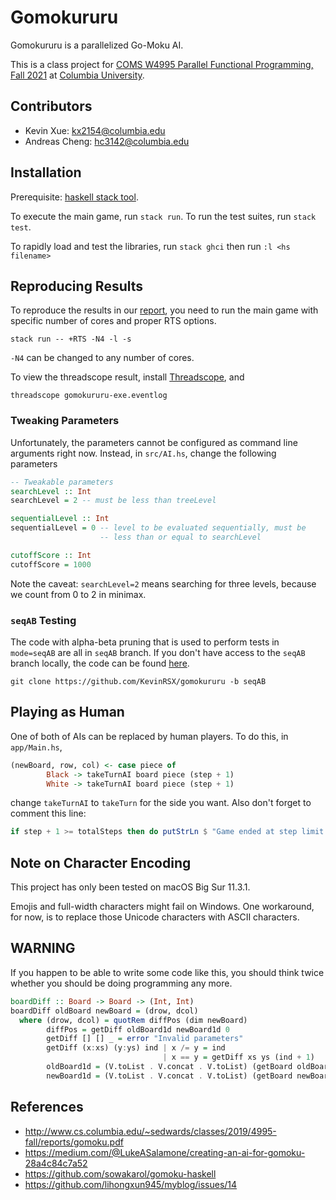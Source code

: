 # Gomokururu

Gomokururu is a parallelized Go-Moku AI.

This is a class project for [COMS W4995 Parallel Functional Programming, Fall 2021](http://www.cs.columbia.edu/~sedwards/classes/2021/4995-fall/index.html) at [Columbia University](http://columbia.edu/).



## Contributors

- Kevin Xue: kx2154@columbia.edu
- Andreas Cheng: hc3142@columbia.edu


## Installation

Prerequisite: [haskell stack tool](https://docs.haskellstack.org/en/stable/README/).

To execute the main game, run `stack run`. To run the test suites, run `stack test`.

To rapidly load and test the libraries, run `stack ghci` then run `:l <hs filename>`



## Reproducing Results

To reproduce the results in our [report](http://www.cs.columbia.edu/~sedwards/classes/2021/4995-fall/reports/Gomokururu.pdf), you need to run the main game with specific number of cores and proper RTS options.

```
stack run -- +RTS -N4 -l -s
```

`-N4` can be changed to any number of cores.

To view the threadscope result, install [Threadscope](https://hackage.haskell.org/package/threadscope), and

```
threadscope gomokururu-exe.eventlog
```


### Tweaking Parameters

Unfortunately, the parameters cannot be configured as command line arguments right now. Instead, in `src/AI.hs`, change the following parameters

```haskell
-- Tweakable parameters
searchLevel :: Int
searchLevel = 2 -- must be less than treeLevel

sequentialLevel :: Int
sequentialLevel = 0 -- level to be evaluated sequentially, must be
                    -- less than or equal to searchLevel

cutoffScore :: Int
cutoffScore = 1000
```

Note the caveat: `searchLevel=2` means searching for three levels, because we count from 0 to 2 in minimax.


### `seqAB` Testing

The code with alpha-beta pruning that is used to perform tests in  `mode=seqAB` are all in `seqAB` branch. If you don't have access to the `seqAB` branch locally, the code can be found [here](https://github.com/KevinRSX/gomokururu/tree/seqAB).

```
git clone https://github.com/KevinRSX/gomokururu -b seqAB
```


## Playing as Human

One of both of AIs can be replaced by human players. To do this, in `app/Main.hs`,

```haskell
(newBoard, row, col) <- case piece of
        Black -> takeTurnAI board piece (step + 1)
        White -> takeTurnAI board piece (step + 1)
```

change `takeTurnAI` to `takeTurn` for the side you want. Also don't forget to comment this line:

```haskell
if step + 1 >= totalSteps then do putStrLn $ "Game ended at step limit."
```


## Note on Character Encoding

This project has only been tested on macOS Big Sur 11.3.1.

Emojis and full-width characters might fail on Windows. One workaround, for now, is to replace those Unicode characters with ASCII characters.


## WARNING
If you happen to be able to write some code like this, you should think twice whether you should be doing programming any more.
```haskell
boardDiff :: Board -> Board -> (Int, Int)
boardDiff oldBoard newBoard = (drow, dcol)
  where (drow, dcol) = quotRem diffPos (dim newBoard)
        diffPos = getDiff oldBoard1d newBoard1d 0
        getDiff [] [] _ = error "Invalid parameters"
        getDiff (x:xs) (y:ys) ind | x /= y = ind
                                  | x == y = getDiff xs ys (ind + 1)
        oldBoard1d = (V.toList . V.concat . V.toList) (getBoard oldBoard)
        newBoard1d = (V.toList . V.concat . V.toList) (getBoard newBoard)
```



## References

- http://www.cs.columbia.edu/~sedwards/classes/2019/4995-fall/reports/gomoku.pdf
- https://medium.com/@LukeASalamone/creating-an-ai-for-gomoku-28a4c84c7a52
- https://github.com/sowakarol/gomoku-haskell
- https://github.com/lihongxun945/myblog/issues/14
